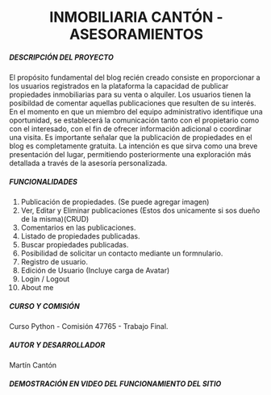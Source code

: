 <h1 align=center> INMOBILIARIA CANTÓN - ASESORAMIENTOS </h1>

<h5> DESCRIPCIÓN DEL PROYECTO </h5>
El propósito fundamental del blog recién creado consiste en proporcionar a los usuarios registrados en la plataforma la capacidad de publicar propiedades inmobiliarias para su venta o alquiler.
Los usuarios tienen la posibildad de comentar aquellas publicaciones que resulten de su interés. En el momento en que un miembro del equipo administrativo identifique una oportunidad, se establecerá la comunicación tanto con el propietario como con el interesado, con el fin de ofrecer información adicional o coordinar una visita.
Es importante señalar que la publicación de propiedades en el blog es completamente gratuita. La intención es que sirva como una breve presentación del lugar, permitiendo posteriormente una exploración más detallada a través de la asesoría personalizada.


<h5> FUNCIONALIDADES </h5>

1) Publicación de propiedades. (Se puede agregar imagen)
2) Ver, Editar y Eliminar publicaciones (Estos dos unicamente si sos dueño de la misma)(CRUD)
3) Comentarios en las publicaciones.
4) Listado de propiedades publicadas.
5) Buscar propiedades publicadas.
6) Posibilidad de solicitar un contacto mediante un formnulario.
7) Registro de usuario.
8) Edición de Usuario (Incluye carga de Avatar)
9) Login / Logout
10) About me

<h5> CURSO Y COMISIÓN </h5>

Curso Python - Comisión 47765 - Trabajo Final.

<h5> AUTOR Y DESARROLLADOR </h5>

Martín Cantón

<h5> DEMOSTRACIÓN EN VIDEO DEL FUNCIONAMIENTO DEL SITIO </h5>

